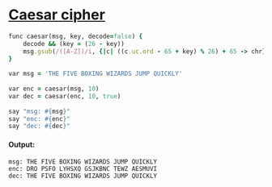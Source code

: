 [1]: http://rosettacode.org/wiki/Caesar_cipher

# [Caesar cipher][1]

```ruby
func caesar(msg, key, decode=false) {
    decode && (key = (26 - key))
    msg.gsub(/([A-Z])/i, {|c| ((c.uc.ord - 65 + key) % 26) + 65 -> chr})
}
 
var msg = 'THE FIVE BOXING WIZARDS JUMP QUICKLY'
 
var enc = caesar(msg, 10)
var dec = caesar(enc, 10, true)
 
say "msg: #{msg}"
say "enc: #{enc}"
say "dec: #{dec}"
```

#### Output:
```
msg: THE FIVE BOXING WIZARDS JUMP QUICKLY
enc: DRO PSFO LYHSXQ GSJKBNC TEWZ AESMUVI
dec: THE FIVE BOXING WIZARDS JUMP QUICKLY
```
